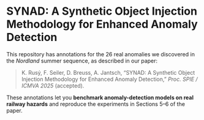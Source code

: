 # SYNAD: A Synthetic Object Injection Methodology for Enhanced Anomaly Detection

This repository has annotations for the 26 real anomalies we discovered in the *Nordland* summer sequence, as described in our paper:

> K. Rusý, F. Seiler, D. Breuss, A. Jantsch, “SYNAD: A Synthetic Object Injection Methodology for Enhanced Anomaly Detection,” *Proc. SPIE / ICMVA 2025* (accepted).  

These annotations let you **benchmark anomaly-detection models on real railway hazards** and reproduce the experiments in Sections 5–6 of the paper.
